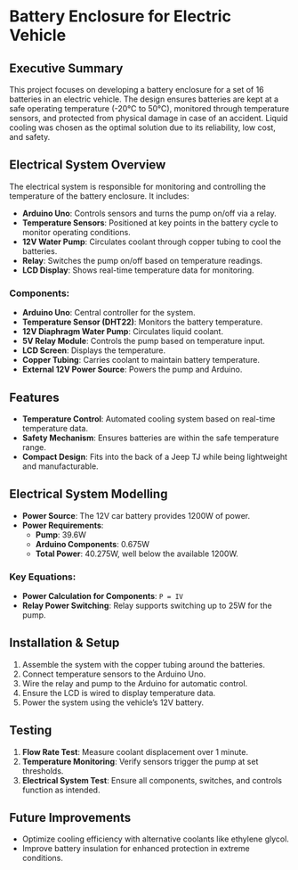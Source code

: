 # Battery Enclosure for Electric Vehicle

## Executive Summary
This project focuses on developing a battery enclosure for a set of 16 batteries in an electric vehicle. The design ensures batteries are kept at a safe operating temperature (-20°C to 50°C), monitored through temperature sensors, and protected from physical damage in case of an accident. Liquid cooling was chosen as the optimal solution due to its reliability, low cost, and safety.

## Electrical System Overview
The electrical system is responsible for monitoring and controlling the temperature of the battery enclosure. It includes:

- **Arduino Uno**: Controls sensors and turns the pump on/off via a relay.
- **Temperature Sensors**: Positioned at key points in the battery cycle to monitor operating conditions.
- **12V Water Pump**: Circulates coolant through copper tubing to cool the batteries.
- **Relay**: Switches the pump on/off based on temperature readings.
- **LCD Display**: Shows real-time temperature data for monitoring.

### Components:
- **Arduino Uno**: Central controller for the system.
- **Temperature Sensor (DHT22)**: Monitors the battery temperature.
- **12V Diaphragm Water Pump**: Circulates liquid coolant.
- **5V Relay Module**: Controls the pump based on temperature input.
- **LCD Screen**: Displays the temperature.
- **Copper Tubing**: Carries coolant to maintain battery temperature.
- **External 12V Power Source**: Powers the pump and Arduino.

## Features
- **Temperature Control**: Automated cooling system based on real-time temperature data.
- **Safety Mechanism**: Ensures batteries are within the safe temperature range.
- **Compact Design**: Fits into the back of a Jeep TJ while being lightweight and manufacturable.
  
## Electrical System Modelling
- **Power Source**: The 12V car battery provides 1200W of power.
- **Power Requirements**:
  - **Pump**: 39.6W
  - **Arduino Components**: 0.675W
  - **Total Power**: 40.275W, well below the available 1200W.

### Key Equations:
- **Power Calculation for Components**: `P = IV`
- **Relay Power Switching**: Relay supports switching up to 25W for the pump.
  
## Installation & Setup
1. Assemble the system with the copper tubing around the batteries.
2. Connect temperature sensors to the Arduino Uno.
3. Wire the relay and pump to the Arduino for automatic control.
4. Ensure the LCD is wired to display temperature data.
5. Power the system using the vehicle’s 12V battery.

## Testing
1. **Flow Rate Test**: Measure coolant displacement over 1 minute.
2. **Temperature Monitoring**: Verify sensors trigger the pump at set thresholds.
3. **Electrical System Test**: Ensure all components, switches, and controls function as intended.

## Future Improvements
- Optimize cooling efficiency with alternative coolants like ethylene glycol.
- Improve battery insulation for enhanced protection in extreme conditions.
